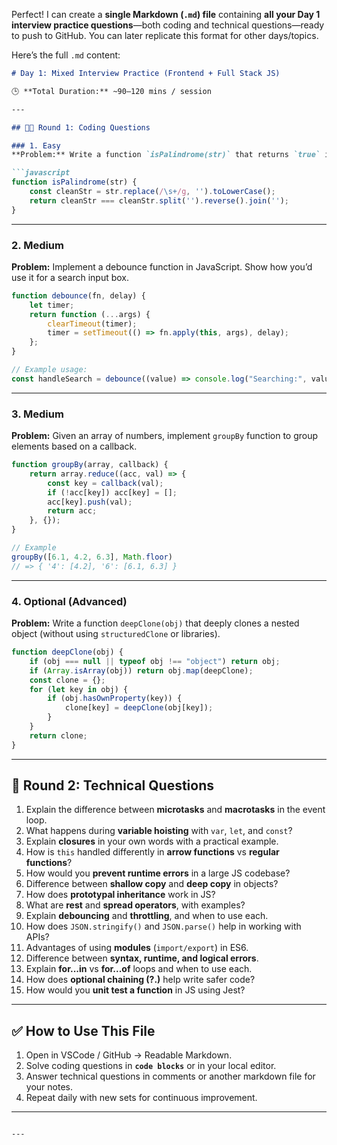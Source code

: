 Perfect! I can create a **single Markdown (`.md`) file** containing **all your Day 1 interview practice questions**—both coding and technical questions—ready to push to GitHub. You can later replicate this format for other days/topics.

Here’s the full `.md` content:

````markdown
# Day 1: Mixed Interview Practice (Frontend + Full Stack JS)

🕒 **Total Duration:** ~90–120 mins / session

---

## 👨‍💻 Round 1: Coding Questions

### 1. Easy
**Problem:** Write a function `isPalindrome(str)` that returns `true` if the string is a palindrome and `false` otherwise. Ignore casing and spaces.

```javascript
function isPalindrome(str) {
    const cleanStr = str.replace(/\s+/g, '').toLowerCase();
    return cleanStr === cleanStr.split('').reverse().join('');
}
````

---

### 2. Medium

**Problem:** Implement a debounce function in JavaScript. Show how you’d use it for a search input box.

```javascript
function debounce(fn, delay) {
    let timer;
    return function (...args) {
        clearTimeout(timer);
        timer = setTimeout(() => fn.apply(this, args), delay);
    };
}

// Example usage:
const handleSearch = debounce((value) => console.log("Searching:", value), 300);
```

---

### 3. Medium

**Problem:** Given an array of numbers, implement `groupBy` function to group elements based on a callback.

```javascript
function groupBy(array, callback) {
    return array.reduce((acc, val) => {
        const key = callback(val);
        if (!acc[key]) acc[key] = [];
        acc[key].push(val);
        return acc;
    }, {});
}

// Example
groupBy([6.1, 4.2, 6.3], Math.floor)
// => { '4': [4.2], '6': [6.1, 6.3] }
```

---

### 4. Optional (Advanced)

**Problem:** Write a function `deepClone(obj)` that deeply clones a nested object (without using `structuredClone` or libraries).

```javascript
function deepClone(obj) {
    if (obj === null || typeof obj !== "object") return obj;
    if (Array.isArray(obj)) return obj.map(deepClone);
    const clone = {};
    for (let key in obj) {
        if (obj.hasOwnProperty(key)) {
            clone[key] = deepClone(obj[key]);
        }
    }
    return clone;
}
```

---

## 🧠 Round 2: Technical Questions

1. Explain the difference between **microtasks** and **macrotasks** in the event loop.
2. What happens during **variable hoisting** with `var`, `let`, and `const`?
3. Explain **closures** in your own words with a practical example.
4. How is `this` handled differently in **arrow functions** vs **regular functions**?
5. How would you **prevent runtime errors** in a large JS codebase?
6. Difference between **shallow copy** and **deep copy** in objects?
7. How does **prototypal inheritance** work in JS?
8. What are **rest** and **spread operators**, with examples?
9. Explain **debouncing** and **throttling**, and when to use each.
10. How does `JSON.stringify()` and `JSON.parse()` help in working with APIs?
11. Advantages of using **modules** (`import/export`) in ES6.
12. Difference between **syntax, runtime, and logical errors**.
13. Explain **for...in** vs **for...of** loops and when to use each.
14. How does **optional chaining (?.)** help write safer code?
15. How would you **unit test a function** in JS using Jest?

---

## ✅ How to Use This File

1. Open in VSCode / GitHub → Readable Markdown.
2. Solve coding questions in **`code blocks`** or in your local editor.
3. Answer technical questions in comments or another markdown file for your notes.
4. Repeat daily with new sets for continuous improvement.

---

```

---


